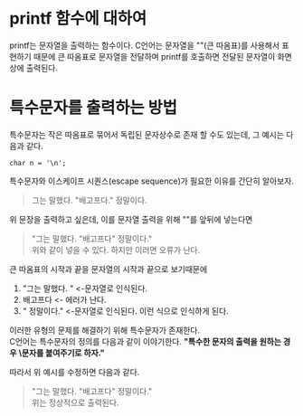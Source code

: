 # printf 함수에 대하여

printf는 문자열을 출력하는 함수이다. C언어는 문자열을 ""(큰 따옴표)를 사용해서 표현하기 때문에 큰 따옴표로 문자열을 전달하며 printf를 호출하면 
전달된 문자열이 화면상에 출력된다.

# 특수문자를 출력하는 방법
특수문자는 작은 따옴표로 묶어서 독립된 문자상수로 존재 할 수도 있는데, 그 예시는 다음과 같다.
```
char n = '\n';
```
특수문자와 이스케이프 시퀀스(escape sequence)가 필요한 이유를 간단히 알아보자.  
>그는 말했다. "배고프다." 정말이다.

위 문장을 출력하고 싶은데, 이를 문자열 출력을 위해 ""를 앞뒤에 넣는다면
>"그는 말했다. "배고프다" 정말이다."  
위와 같이 넣을 수 있다. 하지만 이러면 오류가 난다.  

큰 따옴표의 시작과 끝을 문자열의 시작과 끝으로 보기때문에
1. "그는 말했다. " <-문자열로 인식된다.
2.  배고프다 <- 에러가 난다.
3. " 정말이다." <-문자열로 인식된다.
이런 식으로 인식하게 된다.

이러한 유형의 문제를 해결하기 위해 특수문자가 존재한다.  
C언어는 특수문자의 정의를 다음과 같이 이야기한다.
**"특수한 문자의 출력을 원하는 경우 \문자를 붙여주기로 하자."**

따라서 위 예시를 수정하면 다음과 같다.
>"그는 말했다. \"배고프다\" 정말이다."  
위는 정상적으로 출력된다.

